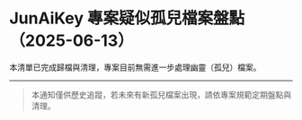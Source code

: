 # JunAiKey 專案疑似孤兒檔案盤點（2025-06-13）

本清單已完成歸檔與清理，專案目前無需進一步處理幽靈（孤兒）檔案。

---

> 本通知僅供歷史追蹤，若未來有新孤兒檔案出現，請依專案規範定期盤點與清理。
